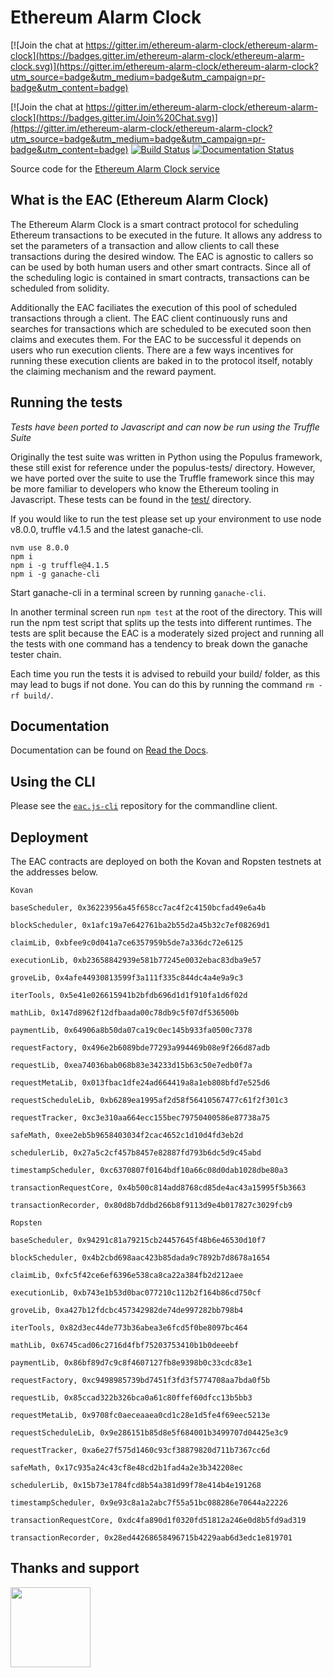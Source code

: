 # Ethereum Alarm Clock

[![Join the chat at https://gitter.im/ethereum-alarm-clock/ethereum-alarm-clock](https://badges.gitter.im/ethereum-alarm-clock/ethereum-alarm-clock.svg)](https://gitter.im/ethereum-alarm-clock/ethereum-alarm-clock?utm_source=badge&utm_medium=badge&utm_campaign=pr-badge&utm_content=badge)

[![Join the chat at https://gitter.im/ethereum-alarm-clock/ethereum-alarm-clock](https://badges.gitter.im/Join%20Chat.svg)](https://gitter.im/ethereum-alarm-clock/ethereum-alarm-clock?utm_source=badge&utm_medium=badge&utm_campaign=pr-badge&utm_content=badge)
[![Build Status](https://travis-ci.org/ethereum-alarm-clock/ethereum-alarm-clock.svg?branch=master)](https://travis-ci.org/chronologic/ethereum-alarm-clock)
[![Documentation Status](https://readthedocs.org/projects/ethereum-alarm-clock/badge/?version=latest)](http://ethereum-alarm-clock.readthedocs.io/en/latest/?badge=latest)


Source code for the [Ethereum Alarm Clock service](http://www.ethereum-alarm-clock.com/)

## What is the EAC (Ethereum Alarm Clock)

The Ethereum Alarm Clock is a smart contract protocol for scheduling Ethereum transactions 
to be executed in the future. It allows any address to set the parameters of a transaction and 
allow clients to call these transactions during the desired window. The EAC is agnostic to callers
so can be used by both human users and other smart contracts. Since all of the scheduling logic is 
contained in smart contracts, transactions can be scheduled from solidity.

Additionally the EAC faciliates the execution of this pool of scheduled transactions through a client. 
The EAC client continuously runs and searches for transactions which are scheduled to be executed soon 
then claims and executes them. For the EAC to be successful it depends on users who run execution clients. 
There are a few ways incentives for running these execution clients are baked in to the protocol itself, 
notably the claiming mechanism and the reward payment. 

## Running the tests

_Tests have been ported to Javascript and can now be run using the Truffle Suite_

Originally the test suite was written in Python using the Populus framework, these still exist for reference 
under the populus-tests/ directory. However, we have ported over the suite to use the Truffle framework since 
this may be more familiar to developers who know the Ethereum tooling in Javascript. These tests can be found in 
the [test/](test) directory.

If you would like to run the test please set up your environment to use node v8.0.0, truffle v4.1.5 and the latest
ganache-cli.

```
nvm use 8.0.0
npm i
npm i -g truffle@4.1.5 
npm i -g ganache-cli
```

Start ganache-cli in a terminal screen by running `ganache-cli`.

In another terminal screen run `npm test` at the root of the directory. This will run the npm test script that 
splits up the tests into different runtimes. The tests are split because the EAC is a moderately sized project and 
running all the tests with one command has a tendency to break down the ganache tester chain.

Each time you run the tests it is advised to rebuild your build/ folder, as this may lead to bugs if not done. You 
can do this by running the command `rm -rf build/`.

## Documentation

Documentation can be found on [Read the Docs](https://ethereum-alarm-clock.readthedocs.io/en/latest/).

## Using the CLI

Please see the [`eac.js-cli`](https://github.com/ethereum-alarm-clock/eac.js-cli) repository for the commandline client.

## Deployment

The EAC contracts are deployed on both the Kovan and Ropsten testnets at the addresses below.

```
Kovan

baseScheduler, 0x36223956a45f658cc7ac4f2c4150bcfad49e6a4b

blockScheduler, 0x1afc19a7e642761ba2b55d2a45b32c7ef08269d1

claimLib, 0xbfee9c0d041a7ce6357959b5de7a336dc72e6125

executionLib, 0xb23658842939e581b77245e0032ebac83dba9e57

groveLib, 0x4afe44930813599f3a111f335c844dc4a4e9a9c3

iterTools, 0x5e41e026615941b2bfdb696d1d1f910fa1d6f02d

mathLib, 0x147d8962f12dfbaada00c78db9c5f07df536500b

paymentLib, 0x64906a8b50da07ca19c0ec145b933fa0500c7378

requestFactory, 0x496e2b6089bde77293a994469b08e9f266d87adb

requestLib, 0xea74036bab068b83e34233d15b63c50e7edb0f7a

requestMetaLib, 0x013fbac1dfe24ad664419a8a1eb808bfd7e525d6

requestScheduleLib, 0xb6289ea1995af2d58f56410567477c61f2f301c3

requestTracker, 0xc3e310aa664ecc155bec79750400586e87738a75

safeMath, 0xee2eb5b9658403034f2cac4652c1d10d4fd3eb2d

schedulerLib, 0x27a5c2cf457b8457e82887fd793b6dc5d9c45abd

timestampScheduler, 0xc6370807f0164bdf10a66c08d0dab1028dbe80a3

transactionRequestCore, 0x4b500c814add8768cd85de4ac43a15995f5b3663

transactionRecorder, 0x80d8b7ddbd266b8f9113d9e4b017827c3029fcb9
```

```
Ropsten

baseScheduler, 0x94291c81a79215cb24457645f48b6e46530d10f7

blockScheduler, 0x4b2cbd698aac423b85dada9c7892b7d8678a1654

claimLib, 0xfc5f42ce6ef6396e538ca8ca22a384fb2d212aee

executionLib, 0xb743e1b53d0bac077210c112b2f164b86cd750cf

groveLib, 0xa427b12fdcbc457342982de74de997282bb798b4

iterTools, 0x82d3ec44de773b36abea3e6fcd5f0be8097bc464

mathLib, 0x6745cad06c2716d4fbf75203753410b1b0deeebf

paymentLib, 0x86bf89d7c9c8f4607127fb8e9398b0c33cdc83e1

requestFactory, 0xc9498985739bd7451f3fd3f5774708aa7bda0f5b

requestLib, 0x85ccad322b326bca0a61c80ffef60dfcc13b5bb3

requestMetaLib, 0x9708fc0aeceaaea0cd1c28e1d5fe4f69eec5213e

requestScheduleLib, 0x9e286151b85d8e5f684001b3499707d04425e3c9

requestTracker, 0xa6e27f575d1460c93cf38879820d711b7367cc6d

safeMath, 0x17c935a24c43cf8e48cd2b1fad4a2e3b342208ec

schedulerLib, 0x15b73e1784fcd8b54a381d99f78e414b4e191268

timestampScheduler, 0x9e93c8a1a2abc7f55a51bc088286e70644a22226

transactionRequestCore, 0xdc4fa890d1f0320fd51812a246e0d8b5fd9ad319

transactionRecorder, 0x28ed44268658496715b4229aab6d3edc1e819701
```

## Thanks and support
[<img src="https://s3.amazonaws.com/chronologic.network/ChronoLogic_logo.svg" width="128px">](https://github.com/chronologic)
